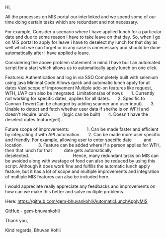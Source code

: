 Hi,

All the processes on MIS portal our interlinked and we spend some of our time doing certain tasks
which are redundant and not necessary. 

For example,
Consider a scenario where I have applied lunch for a particular date and due to some reason
I have to take leave on that day. So, when I go on MIS portal to apply for leave i have to deselect
my lunch for that day as well which we can forget or in any case is unnecessary and should be 
done automatically after I have applied a leave.

Considering the above problem statement in mind I have built an automated script for a start
which allows us to automatically apply lunch on one click.

Features:
Authentication and log in via SSO
Completely built with selenium using java
Minimal Code
Allows quick and automatic lunch apply for all dates
Vast scope of improvement
Multiple add-on features like request, WFH, LWP can also be integrated.
Limitations(as of now):
   1. Currently not working for specific dates, applies for all dates.
   2. Specific to Cannan Tower(Can be changed by adding scanner and user input).
   3. Unable to detect and fetch whether user data if she/he is on WFH and doesn't require lunch.
     (logic can be built)
   4. Doesn't have the deselect dates feature(yet).

Future scope of improvements:
    
   1. Can be made faster and efficient by integrating it with API automation.
   2. Can be made more user specific and friendly. For example, allowing user to enter specific date
     and location.     
   3. Feature can be added where if a person applies for WFH, then that lunch for that 
     date gets automatically deselected.             
      
Hence, many redundant tasks on MIS can be avoided along with wastage of food can also be reduced
by using this script. Although it does work fine and fulfills the automatic lunch apply feature, but it has
a lot of scope and multiple improvements and integration of multiple MIS features can also be included 
here.

I would appreciate really appreciate any feedbacks and improvements on how can we make this better
and solve multiple problems.

Here: https://github.com/gem-bhuvankohli/AutomaticLunchApplyMIS

GitHub - gem-bhuvankohli

Thank you,

Kind regards,
Bhuvan Kohli


